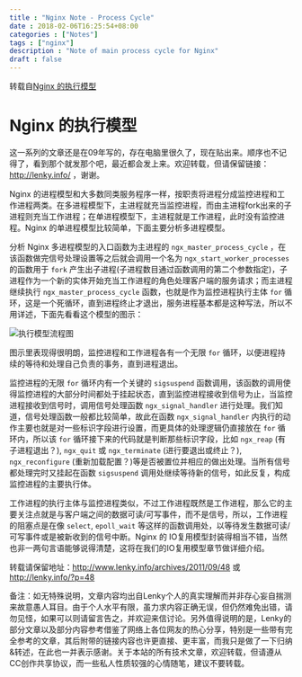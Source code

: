 ```yaml
---
title : "Nginx Note - Process Cycle"
date : 2018-02-06T16:25:54+08:00
categories : ["Notes"]
tags : ["nginx"]
description : "Note of main process cycle for Nginx"
draft : false
---
```


转载自[Nginx 的执行模型](http://www.lenky.info/archives/2011/09/48)

# Nginx 的执行模型

这一系列的文章还是在09年写的，存在电脑里很久了，现在贴出来。顺序也不记得了，看到那个就发那个吧，最近都会发上来。欢迎转载，但请保留链接：http://lenky.info/ ，谢谢。

Nginx 的进程模型和大多数同类服务程序一样，按职责将进程分成监控进程和工作进程两类。在多进程模型下，主进程就充当监控进程，而由主进程fork出来的子进程则充当工作进程；在单进程模型下，主进程就是工作进程，此时没有监控进程。Nginx 的单进程模型比较简单，下面主要分析多进程模型。

分析 Nginx 多进程模型的入口函数为主进程的 `ngx_master_process_cycle` ，在该函数做完信号处理设置等之后就会调用一个名为 `ngx_start_worker_processes` 的函数用于 `fork` 产生出子进程(子进程数目通过函数调用的第二个参数指定)，子进程作为一个新的实体开始充当工作进程的角色处理客户端的服务请求；而主进程继续执行 `ngx_master_process_cycle` 函数，也就是作为监控进程执行主体 `for` 循环，这是一个死循环，直到进程终止才退出，服务进程基本都是这种写法，所以不用详述，下面先看看这个模型的图示：

![执行模型流程图](/posts/2018-02-06-nginx-note.dir/nginx_process_procedure_01.jpg)

图示里表现得很明朗，监控进程和工作进程各有一个无限 `for` 循环，以便进程持续的等待和处理自己负责的事务，直到进程退出。

监控进程的无限 `for` 循环内有一个关键的 `sigsuspend` 函数调用，该函数的调用使得监控进程的大部分时间都处于挂起状态，直到监控进程接收到信号为止，当监控进程接收到信号时，调用信号处理函数 `ngx_signal_handler` 进行处理。我们知道，信号处理函数一般都比较简单，故此在函数 `ngx_signal_handler` 内执行的动作主要也就是对一些标识字段进行设置，而更具体的处理逻辑仍直接放在 `for` 循环内，所以该 `for` 循环接下来的代码就是判断那些标识字段，比如 `ngx_reap` (有子进程退出？), `ngx_quit` 或 `ngx_terminate` (进行要退出或终止？), `ngx_reconfigure` (重新加载配置？)等是否被置位并相应的做出处理。当所有信号都处理完时又挂起在函数 `sigsuspend` 调用处继续等待新的信号，如此反复，构成监控进程的主要执行体。

工作进程的执行主体与监控进程类似，不过工作进程既然是工作进程，那么它的主要关注点就是与客户端之间的数据可读/可写事件，而不是信号，所以，工作进程的阻塞点是在像 `select`, `epoll_wait` 等这样的函数调用处，以等待发生数据可读/可写事件或是被新收到的信号中断。Nginx 的 IO复用模型封装得相当不错，当然也非一两句言语能够说得清楚，这将在我们的IO复用模型章节做详细介绍。

转载请保留地址：http://www.lenky.info/archives/2011/09/48 或 http://lenky.info/?p=48

备注：如无特殊说明，文章内容均出自Lenky个人的真实理解而并非存心妄自揣测来故意愚人耳目。由于个人水平有限，虽力求内容正确无误，但仍然难免出错，请勿见怪，如果可以则请留言告之，并欢迎来信讨论。另外值得说明的是，Lenky的部分文章以及部分内容参考借鉴了网络上各位网友的热心分享，特别是一些带有完全参考的文章，其后附带的链接内容也许更直接、更丰富，而我只是做了一下归纳&转述，在此也一并表示感谢。关于本站的所有技术文章，欢迎转载，但请遵从CC创作共享协议，而一些私人性质较强的心情随笔，建议不要转载。
